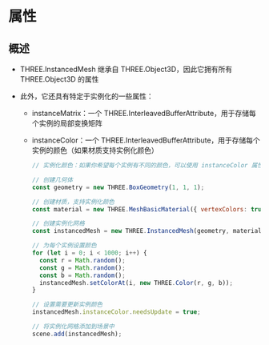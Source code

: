 # 属性

## 概述

+ THREE.InstancedMesh 继承自 THREE.Object3D，因此它拥有所有 THREE.Object3D 的属性

+ 此外，它还具有特定于实例化的一些属性：

  + instanceMatrix：一个 THREE.InterleavedBufferAttribute，用于存储每个实例的局部变换矩阵
  + instanceColor：一个 THREE.InterleavedBufferAttribute，用于存储每个实例的颜色（如果材质支持实例化颜色）

    ```js
    // 实例化颜色：如果你希望每个实例有不同的颜色，可以使用 instanceColor 属性

    // 创建几何体
    const geometry = new THREE.BoxGeometry(1, 1, 1);

    // 创建材质，支持实例化颜色
    const material = new THREE.MeshBasicMaterial({ vertexColors: true });

    // 创建实例化网格
    const instancedMesh = new THREE.InstancedMesh(geometry, material, 1000);

    // 为每个实例设置颜色
    for (let i = 0; i < 1000; i++) {
      const r = Math.random();
      const g = Math.random();
      const b = Math.random();
      instancedMesh.setColorAt(i, new THREE.Color(r, g, b));
    }

    // 设置需要更新实例颜色
    instancedMesh.instanceColor.needsUpdate = true;

    // 将实例化网格添加到场景中
    scene.add(instancedMesh);
    ```
